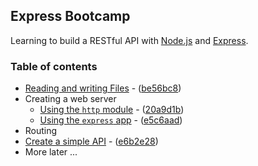 ## Express Bootcamp

Learning to build a RESTful API with [Node.js](https://nodejs.org/en/) and [Express](https://expressjs.com/).

### Table of contents

- [Reading and writing Files](https://github.com/ychinamale/expressBootcamp/tree/be56bc8d68e84a654077311029702a8146017553) - ([be56bc8](https://github.com/ychinamale/expressBootcamp/commit/be56bc8d68e84a654077311029702a8146017553))
- Creating a web server
  - [Using the `http` module](https://github.com/ychinamale/expressBootcamp/tree/20a9d1b8b17f50f5ea1d62549039a92f63f09e57) - ([20a9d1b](https://github.com/ychinamale/expressBootcamp/commit/20a9d1b8b17f50f5ea1d62549039a92f63f09e57))
  - [Using the `express` app](https://github.com/ychinamale/expressBootcamp/tree/e5c6aad0a5cf980366730a57a7a328a2aa39049e) - ([e5c6aad](https://github.com/ychinamale/expressBootcamp/commit/e5c6aad0a5cf980366730a57a7a328a2aa39049e))
- Routing
- [Create a simple API](https://github.com/ychinamale/expressBootcamp/tree/e6b2e2843c2bed6ca618656b66bfdcb42d02358a) - ([e6b2e28](https://github.com/ychinamale/expressBootcamp/commit/e6b2e2843c2bed6ca618656b66bfdcb42d02358a))
- More later ...

 
